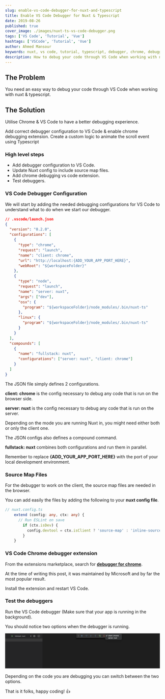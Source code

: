 ```yaml
---
slug: enable-vs-code-debugger-for-nuxt-and-typescript
title: Enable VS Code Debugger for Nuxt & Typescript
date: 2019-08-26
published: true
cover_image: ./images/nuxt-ts-vs-code-debugger.png
tags: ['VS Code', 'Tutorial', 'Vue']
hashtags: ['VSCode', 'Tutorial', 'Vue']
author: Ahmed Mansour
keywords: nuxt, vs code, tutorial, typescript, debugger, chrome, debugging, ts, vue, vue.js
description: How to debug your code through VS Code when working with nuxt & typescript.
---
```


## The Problem

You need an easy way to debug your code through VS Code when working with nuxt & typescript.

## The Solution

Utilise Chrome & VS Code to have a better debugging experience. 

Add correct debugger configuration to VS Code & enable chrome debugging extension.
Create a custom logic to animate the scroll event using Typescript

### High level steps

- Add debugger configuration to VS Code.
- Update Nuxt config to include source map files.
- Add chrome debugging vs code extension. 
- Test debuggers.

### VS Code Debugger Configuration

We will start by adding the needed debugging configurations for VS Code to understand what to do when we start our debugger.

```json
// .vscode/launch.json
{
  "version": "0.2.0",
  "configurations": [
    {
      "type": "chrome",
      "request": "launch",
      "name": "client: chrome",
      "url": "http://localhost:{ADD_YOUR_APP_PORT_HERE}",
      "webRoot": "${workspaceFolder}"
    },
    {
      "type": "node",
      "request": "launch",
      "name": "server: nuxt",
      "args": ["dev"],
      "osx": {
        "program": "${workspaceFolder}/node_modules/.bin/nuxt-ts"
      },
      "linux": {
        "program": "${workspaceFolder}/node_modules/.bin/nuxt-ts"
      }
    }
  ],
  "compounds": [
    {
      "name": "fullstack: nuxt",
      "configurations": ["server: nuxt", "client: chrome"]
    }
  ]
}
```
The JSON file simply defines 2 configurations. 

**client: chrome** is the config necessary to debug any code that is run on the browser side.

**server: nuxt** is the config necessary to debug any code that is run on the server.

Depending on the mode you are running Nuxt in, you might need either both or only the client one.

The JSON configs also defines a compound command.

**fullstack: nuxt** combines both configurations and run them in parallel.

Remember to replace **{ADD_YOUR_APP_PORT_HERE}** with the port of your local development environment.

### Source Map Files

For the debugger to work on the client, the source map files are needed in the browser.

You can add easily the files by adding the following to your **nuxt config file**. 

```ts
// nuxt.config.ts
    extend (config: any, ctx: any) {
      // Run ESLint on save
        if (ctx.isDev) {
          config.devtool = ctx.isClient ? 'source-map' : 'inline-source-map'
        }
    }
```

### VS Code Chrome debugger extension

From the extensions marketplace, search for **[debugger for chrome][1]**.

At the time of writing this post, it was maintained by Microsoft and by far the most popular result.

Install the extension and restart VS Code.

### Test the debuggers

Run the VS Code debugger (Make sure that your app is running in the background). 

You should notice two options when the debugger is running.

![Screenshot of how VS Code debugger running nuxt typescript configurations.](./images/nuxt-ts-vs-debugger-running.png)

Depending on the code you are debugging you can switch between the two options.

That is it folks, happy coding! 👍


[1]: https://marketplace.visualstudio.com/items?itemName=msjsdiag.debugger-for-chrome
